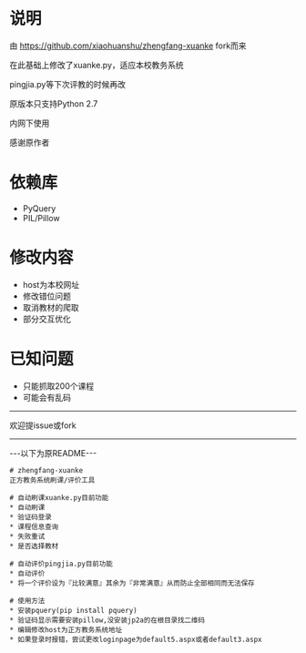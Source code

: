 # 说明
由 https://github.com/xiaohuanshu/zhengfang-xuanke fork而来

在此基础上修改了xuanke.py，适应本校教务系统

pingjia.py等下次评教的时候再改

原版本只支持Python 2.7

内网下使用


感谢原作者

# 依赖库
* PyQuery
* PIL/Pillow

# 修改内容
* host为本校网址
* 修改错位问题
* 取消教材的爬取
* 部分交互优化

# 已知问题
* 只能抓取200个课程
* 可能会有乱码

------

欢迎提issue或fork

------

---以下为原README---

```
# zhengfang-xuanke
正方教务系统刷课/评价工具

# 自动刷课xuanke.py目前功能
* 自动刷课
* 验证码登录
* 课程信息查询
* 失败重试
* 是否选择教材

# 自动评价pingjia.py目前功能
* 自动评价
* 将一个评价设为『比较满意』其余为『非常满意』从而防止全部相同而无法保存
 
# 使用方法
* 安装pquery(pip install pquery)
* 验证码显示需要安装pillow,没安装jp2a的在根目录找二维码
* 编辑修改host为正方教务系统地址
* 如果登录时报错，尝试更改loginpage为default5.aspx或者default3.aspx
```
